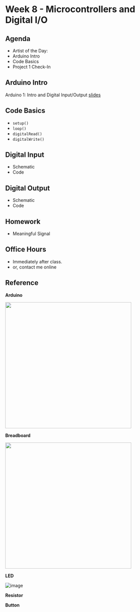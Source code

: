 # Week 8 - Microcontrollers and Digital I/O

## Agenda
- Artist of the Day:
- Arduino Intro
- Code Basics
- Project 1 Check-In

## Arduino Intro
Arduino 1: Intro and Digital Input/Output [slides](https://docs.google.com/presentation/d/1MCeMUA2qPpZfLuKuGprEjDnPsyBjrhgGWWYNJiq0oLI/edit?usp=sharing)

## Code Basics
- `setup()`
- `loop()`
- `digitalRead()`
- `digitalWrite()`

## Digital Input
- Schematic
- Code
## Digital Output
- Schematic
- Code

## Homework
- Meaningful Signal

## Office Hours 
- Immediately after class. 
- or, contact me online
  
## Reference
__Arduino__

<img src="https://user-images.githubusercontent.com/1598545/137305695-2d5a0bbc-37c9-43ad-9d26-435b2782f24b.png" width=400>

__Breadboard__

<img src="https://user-images.githubusercontent.com/1598545/137305908-31ef631b-e085-44bf-b058-f9cb3bc7a368.png" width=400>

__LED__

![image](https://user-images.githubusercontent.com/1598545/137358952-3ea6684c-6ea3-4efb-8c69-6b9a4b2427d2.png)

__Resistor__

__Button__
